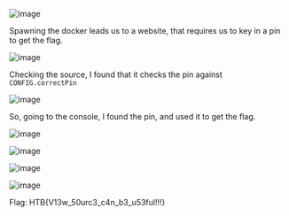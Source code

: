 ![image](https://user-images.githubusercontent.com/63996033/227574492-e4e0a9f2-83b7-4c7c-b73e-3aaa7cc12eb7.png)

Spawning the docker leads us to a website, that requires us to key in a pin to get the flag.

![image](https://user-images.githubusercontent.com/63996033/227574799-637d090b-0486-4396-8774-c0261b214e63.png)

Checking the source, I found that it checks the pin against `CONFIG.correctPin`

![image](https://user-images.githubusercontent.com/63996033/227574973-dcc53ad0-3aed-44ff-b0e5-014a88f74f02.png)

So, going to the console, I found the pin, and used it to get the flag.

![image](https://user-images.githubusercontent.com/63996033/227575146-a8f6a85a-ff0b-405c-a76d-4b04b8a57cf6.png)

![image](https://user-images.githubusercontent.com/63996033/227575235-70387dc1-e0c0-4276-8a8d-edb89e3e8057.png)

![image](https://user-images.githubusercontent.com/63996033/227575284-4075051a-4d15-4f9f-a995-e81bcf78b210.png)

![image](https://user-images.githubusercontent.com/63996033/227575406-a4e24493-bdf5-4778-9461-4455c116cd64.png)

Flag: HTB{V13w_50urc3_c4n_b3_u53ful!!!}
